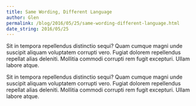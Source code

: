 ```yaml
---
title: Same Wording, Different Language
author: Glen
permalink: /blog/2016/05/25/same-wording-different-language.html 
date_string: 2016/05/25
---
```


Sit in tempora repellendus distinctio sequi? Quam cumque magni unde suscipit aliquam voluptatem corrupti vero. Fugiat dolorem repellendus repellat alias deleniti. Mollitia commodi corrupti rem fugit excepturi. Ullam labore atque.

<!--Summary ends here -->

Sit in tempora repellendus distinctio sequi? Quam cumque magni unde suscipit aliquam voluptatem corrupti vero. Fugiat dolorem repellendus repellat alias deleniti. Mollitia commodi corrupti rem fugit excepturi. Ullam labore atque.
